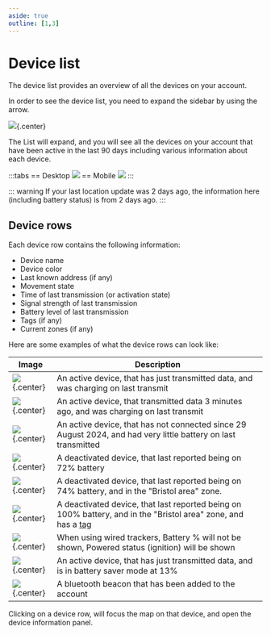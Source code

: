 ```yaml
---
aside: true
outline: [1,3]
---
```

# Device list

The device list provides an overview of all the devices on your account.

In order to see the device list, you need to expand the sidebar by using the arrow.

![](https://i.imgur.com/2umqTRF.png){.center}

The List will expand, and you will see all the devices on your account that have been active in the last 90 days including various information about each device.

:::tabs
== Desktop
![](https://i.imgur.com/bv8vapO.png)
== Mobile
![](https://i.imgur.com/Ei8Nqvk.png)
:::

::: warning
If your last location update was 2 days ago, the information here (including battery status) is from 2 days ago.
:::

<!-- TODO detail device search here too -->

## Device rows

Each device row contains the following information:
 - Device name
 - Device color
 - Last known address (if any)
 - Movement state
 - Time of last transmission (or activation state)
 - Signal strength of last transmission
 - Battery level of last transmission
 - Tags (if any)
 - Current zones (if any)

Here are some examples of what the device rows can look like:

| Image | Description |
| --- | --- |
| ![](https://i.imgur.com/6iKfpTu.png){.center} | An active device, that has just transmitted data, and was charging on last transmit |
| ![](https://i.imgur.com/yeynpZl.png){.center} | An active device, that transmitted data 3 minutes ago, and was charging on last transmit
| ![](https://i.imgur.com/0Ws7yNs.png){.center} | An active device, that has not connected since 29 August 2024, and had very little battery on last transmitted |
| ![](https://i.imgur.com/ZYZseSF.png){.center} | A deactivated device, that last reported being on 72% battery |
| ![](https://i.imgur.com/MrymS6o.png){.center} | A deactivated device, that last reported being on 74% battery, and in the "Bristol area" zone. |
| ![](https://i.imgur.com/KND4U7x.png){.center} | A deactivated device, that last reported being on 100% battery, and in the "Bristol area" zone, and has a [tag](/apps/cloud/device-settings/tags.html) |
| ![](https://i.imgur.com/eVBH9OQ.png){.center} | When using wired trackers, Battery % will not be shown, Powered status (ignition) will be shown |
| ![](https://i.imgur.com/MEhzqHR.png){.center} | An active device, that has just transmitted data, and is in battery saver mode at 13% |
| ![](https://i.imgur.com/u3glJ6q.png){.center} | A bluetooth beacon that has been added to the account |

Clicking on a device row, will focus the map on that device, and open the device information panel.
